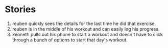 # Stories

1. reuben quickly sees the details for the last time he did that exercise.
1. reuben is in the middle of his workout and can easily log his progress.
1. kenneth pulls out his phone to start a workout and doesn't have to click through a bunch of options to start that day's workout.
